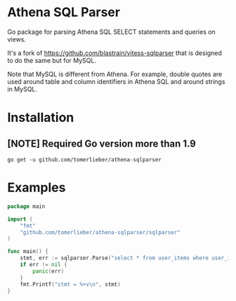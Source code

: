 # Athena SQL Parser

Go package for parsing Athena SQL SELECT statements and queries on views.

It's a fork of https://github.com/blastrain/vitess-sqlparser that is designed to do the same but for MySQL.

Note that MySQL is different from Athena. For example, double quotes are used around table and column identifiers in Athena SQL and around strings in MySQL.


# Installation

## [NOTE] Required Go version more than 1.9

```
go get -u github.com/tomerlieber/athena-sqlparser
```

# Examples

```go
package main

import (
 	"fmt"
	"github.com/tomerlieber/athena-sqlparser/sqlparser"
)

func main() {
	stmt, err := sqlparser.Parse("select * from user_items where user_id=1 order by created_at limit 3 offset 10")
	if err != nil {
		panic(err)
	}
	fmt.Printf("stmt = %+v\n", stmt)
}

```
